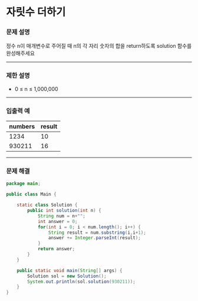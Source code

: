 자릿수 더하기 
===
### 문제 설명

정수 n이 매개변수로 주어질 때 n의 각 자리 숫자의 합을 return하도록 solution 함수를 완성해주세요
- - -

### 제한 설명

* 0 ≤ n ≤ 1,000,000

- - -

### 입출력 예
|numbers|result|
|----|----|
|1234|10|
|930211|16|
- - - 

### 문제 해결
```java
package main;

public class Main {

	static class Solution {
		public int solution(int n) {
	        String num = n+"";
	        int answer = 0;
	        for(int i = 0; i < num.length(); i++) {
	        	String result = num.substring(i,i+1);
	        	answer += Integer.parseInt(result);
	        }
	        return answer;
		}
	}

    public static void main(String[] args) {
    	Solution sol = new Solution();
    	System.out.println(sol.solution(930211));
    }
}
```

